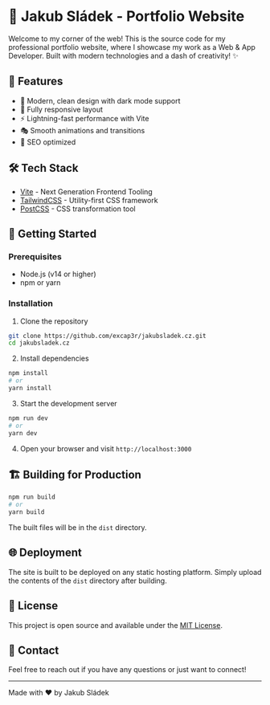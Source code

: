 # 🚀 Jakub Sládek - Portfolio Website

Welcome to my corner of the web! This is the source code for my professional portfolio website, where I showcase my work as a Web & App Developer. Built with modern technologies and a dash of creativity! ✨

## 🌟 Features

- 🎨 Modern, clean design with dark mode support
- 📱 Fully responsive layout
- ⚡ Lightning-fast performance with Vite
- 🎭 Smooth animations and transitions
- 🎯 SEO optimized

## 🛠️ Tech Stack

- [Vite](https://vitejs.dev/) - Next Generation Frontend Tooling
- [TailwindCSS](https://tailwindcss.com/) - Utility-first CSS framework
- [PostCSS](https://postcss.org/) - CSS transformation tool

## 🚀 Getting Started

### Prerequisites

- Node.js (v14 or higher)
- npm or yarn

### Installation

1. Clone the repository
```bash
git clone https://github.com/excap3r/jakubsladek.cz.git
cd jakubsladek.cz
```

2. Install dependencies
```bash
npm install
# or
yarn install
```

3. Start the development server
```bash
npm run dev
# or
yarn dev
```

4. Open your browser and visit `http://localhost:3000`

## 🏗️ Building for Production

```bash
npm run build
# or
yarn build
```

The built files will be in the `dist` directory.

## 🌐 Deployment

The site is built to be deployed on any static hosting platform. Simply upload the contents of the `dist` directory after building.

## 📝 License

This project is open source and available under the [MIT License](LICENSE).

## 🤝 Contact

Feel free to reach out if you have any questions or just want to connect!

---

Made with ❤️ by Jakub Sládek